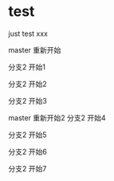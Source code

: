 # test
just test   xxx




master 重新开始

分支2 开始1

分支2 开始2

分支2 开始3

master 重新开始2
分支2 开始4

分支2 开始5

分支2 开始6

分支2 开始7
